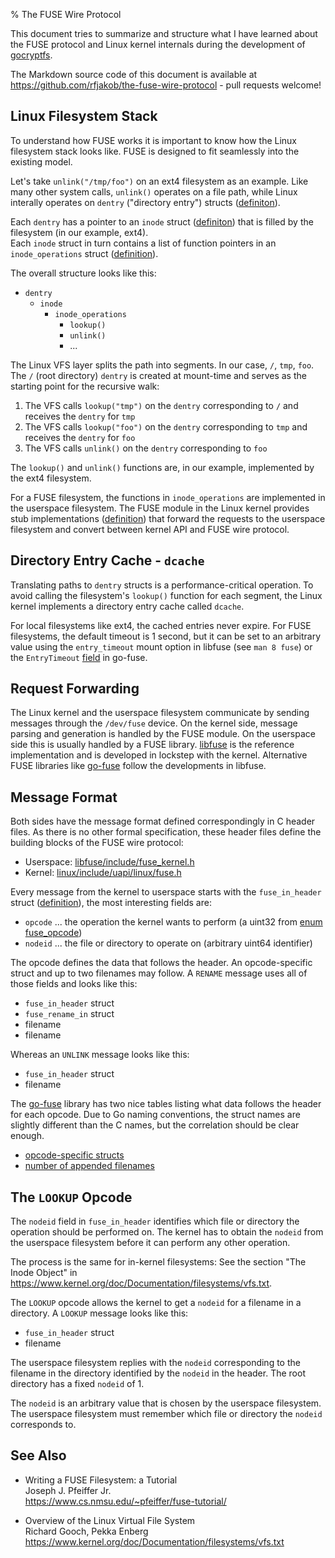 % The FUSE Wire Protocol

This document tries to summarize and structure what I have
learned about the
FUSE protocol and Linux kernel internals during the development
of [gocryptfs](https://nuetzlich.net/gocryptfs/).

The Markdown source code of this document is available at
<https://github.com/rfjakob/the-fuse-wire-protocol> - pull requests welcome!

Linux Filesystem Stack
----------------------

To understand how FUSE works it is important to know how the Linux
filesystem stack looks like. FUSE is designed to fit seamlessly into
the existing model.

Let's take `unlink("/tmp/foo")` on an ext4 filesystem as an example.
Like many other system calls, `unlink()` operates on a file path, while
Linux interally operates on `dentry` ("directory entry") structs
([definiton](https://git.kernel.org/pub/scm/linux/kernel/git/torvalds/linux.git/tree/include/linux/dcache.h?h=v4.13-rc7#n89)).

Each `dentry` has a pointer to an `inode` struct
([definiton](https://git.kernel.org/pub/scm/linux/kernel/git/torvalds/linux.git/tree/include/linux/fs.h?h=v4.13-rc7#n566))
that is filled by the filesystem (in our example, ext4).  
Each `inode` struct in turn contains a list of function pointers in an `inode_operations` struct
([definition](https://git.kernel.org/pub/scm/linux/kernel/git/torvalds/linux.git/tree/include/linux/fs.h?h=v4.13-rc7#n1704)).

The overall structure looks like this:

* `dentry`
    * `inode`
        * `inode_operations`
            * `lookup()`
            * `unlink()`
            * ...

The Linux VFS layer splits the path into segments. In our case, `/`, `tmp`, `foo`.  
The `/` (root directory) `dentry` is created
at mount-time and serves as the starting point for the recursive walk:

1. The VFS calls `lookup("tmp")` on the `dentry` corresponding to `/` and receives the `dentry` for `tmp`
2. The VFS calls `lookup("foo")` on the `dentry` corresponding to `tmp` and receives the `dentry` for `foo`
3. The VFS calls `unlink()` on the `dentry` corresponding to `foo`

The `lookup()` and `unlink()` functions are, in our example, implemented by the ext4 filesystem.

For a FUSE filesystem, the functions in `inode_operations` are implemented in the
userspace filesystem. The FUSE module in the Linux kernel provides stub implementations
([definition](https://git.kernel.org/pub/scm/linux/kernel/git/torvalds/linux.git/tree/fs/fuse/dir.c?h=v4.13-rc7#n1792))
that forward the requests to the userspace filesystem and convert between kernel API and FUSE wire protocol.

Directory Entry Cache - `dcache`
--------------------------------

Translating paths to `dentry` structs is a performance-critical operation. To avoid calling the
filesystem's `lookup()` function for each segment, the Linux kernel implements a directory entry
cache called `dcache`.

For local filesystems like ext4, the cached entries never expire. For FUSE filesystems, the default
timeout is 1 second, but it can be set to an arbitrary value using the `entry_timeout` mount option
in libfuse (see `man 8 fuse`) or the `EntryTimeout`
[field](https://godoc.org/github.com/hanwen/go-fuse/fuse/nodefs#Options) in go-fuse.

Request Forwarding
------------------

The Linux kernel and the userspace filesystem communicate by sending messages through the
`/dev/fuse` device. On the kernel side, message parsing and generation is handled by the FUSE
module. On the userspace side this is usually handled by a FUSE library.
[libfuse](https://github.com/libfuse/libfuse) is the reference implementation and is developed
in lockstep with the kernel. Alternative FUSE libraries like
[go-fuse](https://github.com/hanwen/go-fuse)
follow the developments in libfuse.

Message Format
--------------

Both sides have the message format defined correspondingly in C header files.
As there is no other formal specification, these header files define the building
blocks of the FUSE wire protocol:

* Userspace:
  [libfuse/include/fuse_kernel.h](https://github.com/libfuse/libfuse/blob/21b55a05a158b1c225ba312529bc068cadd5431d/include/fuse_kernel.h)
* Kernel:
  [linux/include/uapi/linux/fuse.h](https://git.kernel.org/pub/scm/linux/kernel/git/torvalds/linux.git/tree/include/uapi/linux/fuse.h?h=v4.12)

Every message from the kernel to userspace starts with the `fuse_in_header` struct
([definition](https://github.com/libfuse/libfuse/blob/21b55a05a158b1c225ba312529bc068cadd5431d/include/fuse_kernel.h#L690)),
the most interesting fields are:

* `opcode` ... the operation the kernel wants to perform (a uint32 from
  [enum fuse_opcode](https://github.com/libfuse/libfuse/blob/e16fdc06d7473f00499b6b03fb7bd06259a22135/include/fuse_kernel.h#L333))
* `nodeid` ... the file or directory to operate on (arbitrary uint64 identifier)

The opcode defines the data that follows the header. An opcode-specific struct and up to
two filenames may follow. A `RENAME` message uses all of those fields and looks like this:

* `fuse_in_header` struct
* `fuse_rename_in` struct
* filename
* filename

Whereas an `UNLINK` message looks like this:

* `fuse_in_header` struct
* filename

The [go-fuse](https://github.com/hanwen/go-fuse) library has two nice tables
listing what data follows the header for each opcode. Due to Go naming conventions,
the struct names are slightly
different than the C names, but the correlation should be clear enough.

* [opcode-specific structs](https://github.com/hanwen/go-fuse/blob/204b45dba899dfa147235c255908236d5fde2d32/fuse/opcode.go#L609)
* [number of appended filenames](https://github.com/hanwen/go-fuse/blob/204b45dba899dfa147235c255908236d5fde2d32/fuse/opcode.go#L637)

The `LOOKUP` Opcode
-------------------

The `nodeid` field in `fuse_in_header` identifies which file or directory the operation
should be performed on. The kernel has to obtain the `nodeid` from the
userspace filesystem before it can perform any other operation.

The process is the same for in-kernel filesystems: See the section "The Inode Object"
in <https://www.kernel.org/doc/Documentation/filesystems/vfs.txt>.

The `LOOKUP` opcode allows the kernel to get a `nodeid` for a filename in a directory.
A `LOOKUP` message looks like this:

* `fuse_in_header` struct
* filename

The userspace filesystem replies with the `nodeid` corresponding to
the filename in the directory identified by the `nodeid` in the header.
The root directory has a fixed `nodeid` of 1.

The `nodeid` is an arbitrary value that is chosen by the userspace
filesystem. The userspace filesystem must remember which file or
directory the `nodeid` corresponds to.

See Also
--------
* Writing a FUSE Filesystem: a Tutorial  
  Joseph J. Pfeiffer Jr.  
  <https://www.cs.nmsu.edu/~pfeiffer/fuse-tutorial/>

* Overview of the Linux Virtual File System  
  Richard Gooch, Pekka Enberg  
  <https://www.kernel.org/doc/Documentation/filesystems/vfs.txt>